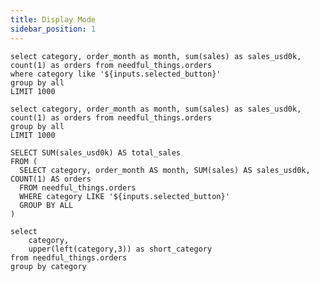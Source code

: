 ```yaml
---
title: Display Mode
sidebar_position: 1
---
```

    
```orders_summary
select category, order_month as month, sum(sales) as sales_usd0k, count(1) as orders from needful_things.orders
where category like '${inputs.selected_button}'
group by all
LIMIT 1000
```

```orders_summary_all
select category, order_month as month, sum(sales) as sales_usd0k, count(1) as orders from needful_things.orders
group by all
LIMIT 1000
```

```total_sales
SELECT SUM(sales_usd0k) AS total_sales
FROM (
  SELECT category, order_month AS month, SUM(sales) AS sales_usd0k, COUNT(1) AS orders
  FROM needful_things.orders
  WHERE category LIKE '${inputs.selected_button}'
  GROUP BY ALL
)
```

```categories
select 
    category,
    upper(left(category,3)) as short_category
from needful_things.orders
group by category
```




<DisplayMode >
    <DisplayInputs>
        <Checkbox
            title="Hide Months 0" 
            name=hide_months_0 
        />
        <Slider
        title="Months" 
        name=months
        defaultValue=18
        />
        <ButtonGroup             
        name=selected_button
        value=category>
            <ButtonGroupItem valueLabel="Sinister Toys" value="Sinister Toys" default/>
            <ButtonGroupItem valueLabel="Odd Equipment" value="Odd Equipment" />
            <ButtonGroupItem valueLabel="Mysterious Apparel" value="Mysterious Apparel" />
            <ButtonGroupItem valueLabel="Cursed Sporting Goods" value="Cursed Sporting Goods" />
        </ButtonGroup>
    </DisplayInputs>
        <Tabs>
            <Tab label="First Tab">
            <DisplayComponents>
                <DataTable data={orders_summary} />
                <LineChart 
                    data={orders_summary}
                    x=month
                    y=sales_usd0k 
                    yAxisTitle="Sales per Month"
                />
                <BigValue 
                    data={total_sales} 
                    value=total_sales
                />
                <LineChart 
                    data={orders_summary_all}
                    x=month
                    y=sales_usd0k 
                    yAxisTitle="Sales per Month"
                    series=category
                />
             </DisplayComponents>
            </Tab>
            <Tab label="Second Tab">
            <DisplayComponents>
                <BigValue 
                    data={total_sales} 
                    value=total_sales
                />
                <LineChart 
                    data={orders_summary}
                    x=month
                    y=sales_usd0k 
                    yAxisTitle="Sales per Month"
                />
                <LineChart 
                    data={orders_summary_all}
                    x=month
                    y=sales_usd0k 
                    yAxisTitle="Sales per Month"
                    series=category
                />
                <DataTable data={orders_summary} />
             </DisplayComponents>
            </Tab>
        </Tabs>
</DisplayMode >